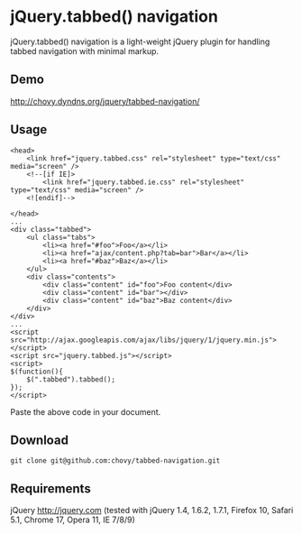 jQuery.tabbed() navigation
===========

jQuery.tabbed() navigation is a light-weight jQuery plugin for handling tabbed navigation with minimal markup.

Demo
----

http://chovy.dyndns.org/jquery/tabbed-navigation/

Usage
-----

	<head>
		<link href="jquery.tabbed.css" rel="stylesheet" type="text/css" media="screen" />
		<!--[if IE]>
			<link href="jquery.tabbed.ie.css" rel="stylesheet" type="text/css" media="screen" />
		<![endif]-->

	</head>
	...
	<div class="tabbed">
		<ul class="tabs">
			<li><a href="#foo">Foo</a></li>
			<li><a href="ajax/content.php?tab=bar">Bar</a></li>
			<li><a href="#baz">Baz</a></li>
		</ul>
		<div class="contents">
			<div class="content" id="foo">Foo content</div>
			<div class="content" id="bar"></div>
			<div class="content" id="baz">Baz content</div>
		</div>
	</div>
	...
	<script src="http://ajax.googleapis.com/ajax/libs/jquery/1/jquery.min.js"></script>
	<script src="jquery.tabbed.js"></script>
	<script>
	$(function(){
		$(".tabbed").tabbed();
	});
	</script>

Paste the above code in your document.

Download
--------

	git clone git@github.com:chovy/tabbed-navigation.git

Requirements
------------

jQuery http://jquery.com (tested with jQuery 1.4, 1.6.2, 1.7.1, Firefox 10, Safari 5.1, Chrome 17, Opera 11, IE 7/8/9)
